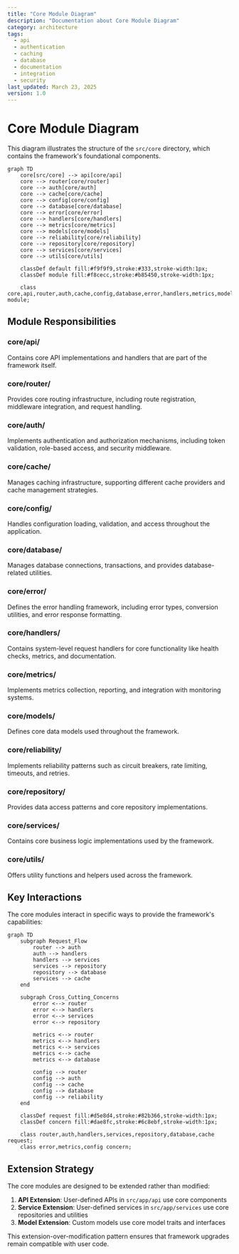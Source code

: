 ```yaml
---
title: "Core Module Diagram"
description: "Documentation about Core Module Diagram"
category: architecture
tags:
  - api
  - authentication
  - caching
  - database
  - documentation
  - integration
  - security
last_updated: March 23, 2025
version: 1.0
---
```

# Core Module Diagram

This diagram illustrates the structure of the `src/core` directory, which contains the framework's foundational components.

```mermaid
graph TD
    core[src/core] --> api[core/api]
    core --> router[core/router]
    core --> auth[core/auth]
    core --> cache[core/cache]
    core --> config[core/config]
    core --> database[core/database]
    core --> error[core/error]
    core --> handlers[core/handlers]
    core --> metrics[core/metrics]
    core --> models[core/models]
    core --> reliability[core/reliability]
    core --> repository[core/repository]
    core --> services[core/services]
    core --> utils[core/utils]
    
    classDef default fill:#f9f9f9,stroke:#333,stroke-width:1px;
    classDef module fill:#f8cecc,stroke:#b85450,stroke-width:1px;
    
    class core,api,router,auth,cache,config,database,error,handlers,metrics,models,reliability,repository,services,utils module;
```

## Module Responsibilities

### core/api/
Contains core API implementations and handlers that are part of the framework itself.

### core/router/
Provides core routing infrastructure, including route registration, middleware integration, and request handling.

### core/auth/
Implements authentication and authorization mechanisms, including token validation, role-based access, and security middleware.

### core/cache/
Manages caching infrastructure, supporting different cache providers and cache management strategies.

### core/config/
Handles configuration loading, validation, and access throughout the application.

### core/database/
Manages database connections, transactions, and provides database-related utilities.

### core/error/
Defines the error handling framework, including error types, conversion utilities, and error response formatting.

### core/handlers/
Contains system-level request handlers for core functionality like health checks, metrics, and documentation.

### core/metrics/
Implements metrics collection, reporting, and integration with monitoring systems.

### core/models/
Defines core data models used throughout the framework.

### core/reliability/
Implements reliability patterns such as circuit breakers, rate limiting, timeouts, and retries.

### core/repository/
Provides data access patterns and core repository implementations.

### core/services/
Contains core business logic implementations used by the framework.

### core/utils/
Offers utility functions and helpers used across the framework.

## Key Interactions

The core modules interact in specific ways to provide the framework's capabilities:

```mermaid
graph TD
    subgraph Request_Flow
        router --> auth
        auth --> handlers
        handlers --> services
        services --> repository
        repository --> database
        services --> cache
    end
    
    subgraph Cross_Cutting_Concerns
        error <--> router
        error <--> handlers
        error <--> services
        error <--> repository
        
        metrics <--> router
        metrics <--> handlers
        metrics <--> services
        metrics <--> cache
        metrics <--> database
        
        config --> router
        config --> auth
        config --> cache
        config --> database
        config --> reliability
    end
    
    classDef request fill:#d5e8d4,stroke:#82b366,stroke-width:1px;
    classDef concern fill:#dae8fc,stroke:#6c8ebf,stroke-width:1px;
    
    class router,auth,handlers,services,repository,database,cache request;
    class error,metrics,config concern;
```

## Extension Strategy

The core modules are designed to be extended rather than modified:

1. **API Extension**: User-defined APIs in `src/app/api` use core components
2. **Service Extension**: User-defined services in `src/app/services` use core repositories and utilities
3. **Model Extension**: Custom models use core model traits and interfaces

This extension-over-modification pattern ensures that framework upgrades remain compatible with user code. 
